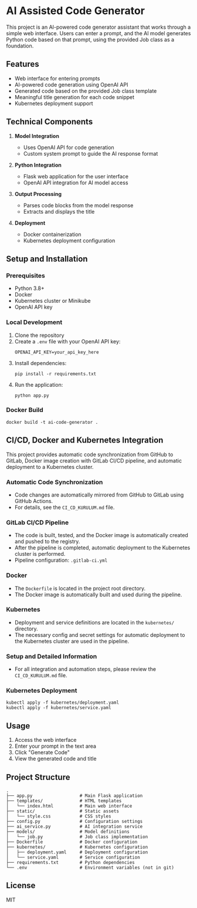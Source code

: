 # AI Assisted Code Generator

This project is an AI-powered code generator assistant that works through a simple web interface. Users can enter a prompt, and the AI model generates Python code based on that prompt, using the provided Job class as a foundation.

## Features

- Web interface for entering prompts
- AI-powered code generation using OpenAI API
- Generated code based on the provided Job class template
- Meaningful title generation for each code snippet
- Kubernetes deployment support

## Technical Components

1. **Model Integration**
   - Uses OpenAI API for code generation
   - Custom system prompt to guide the AI response format

2. **Python Integration**
   - Flask web application for the user interface
   - OpenAI API integration for AI model access

3. **Output Processing**
   - Parses code blocks from the model response
   - Extracts and displays the title

4. **Deployment**
   - Docker containerization
   - Kubernetes deployment configuration

## Setup and Installation

### Prerequisites

- Python 3.8+
- Docker
- Kubernetes cluster or Minikube
- OpenAI API key

### Local Development

1. Clone the repository
2. Create a `.env` file with your OpenAI API key:
   ```
   OPENAI_API_KEY=your_api_key_here
   ```
3. Install dependencies:
   ```
   pip install -r requirements.txt
   ```
4. Run the application:
   ```
   python app.py
   ```

### Docker Build

```
docker build -t ai-code-generator .
```

## CI/CD, Docker and Kubernetes Integration

This project provides automatic code synchronization from GitHub to GitLab, Docker image creation with GitLab CI/CD pipeline, and automatic deployment to a Kubernetes cluster.

### Automatic Code Synchronization
- Code changes are automatically mirrored from GitHub to GitLab using GitHub Actions.
- For details, see the `CI_CD_KURULUM.md` file.

### GitLab CI/CD Pipeline
- The code is built, tested, and the Docker image is automatically created and pushed to the registry.
- After the pipeline is completed, automatic deployment to the Kubernetes cluster is performed.
- Pipeline configuration: `.gitlab-ci.yml`

### Docker
- The `Dockerfile` is located in the project root directory.
- The Docker image is automatically built and used during the pipeline.

### Kubernetes
- Deployment and service definitions are located in the `kubernetes/` directory.
- The necessary config and secret settings for automatic deployment to the Kubernetes cluster are used in the pipeline.

### Setup and Detailed Information
- For all integration and automation steps, please review the `CI_CD_KURULUM.md` file.

### Kubernetes Deployment

```
kubectl apply -f kubernetes/deployment.yaml
kubectl apply -f kubernetes/service.yaml
```

## Usage

1. Access the web interface
2. Enter your prompt in the text area
3. Click "Generate Code"
4. View the generated code and title

## Project Structure

```
.
├── app.py                  # Main Flask application
├── templates/              # HTML templates
│   └── index.html          # Main web interface
├── static/                 # Static assets
│   └── style.css           # CSS styles
├── config.py               # Configuration settings
├── ai_service.py           # AI integration service
├── models/                 # Model definitions
│   └── job.py              # Job class implementation
├── Dockerfile              # Docker configuration
├── kubernetes/             # Kubernetes configuration
│   ├── deployment.yaml     # Deployment configuration
│   └── service.yaml        # Service configuration
├── requirements.txt        # Python dependencies
└── .env                    # Environment variables (not in git)
```

## License

MIT